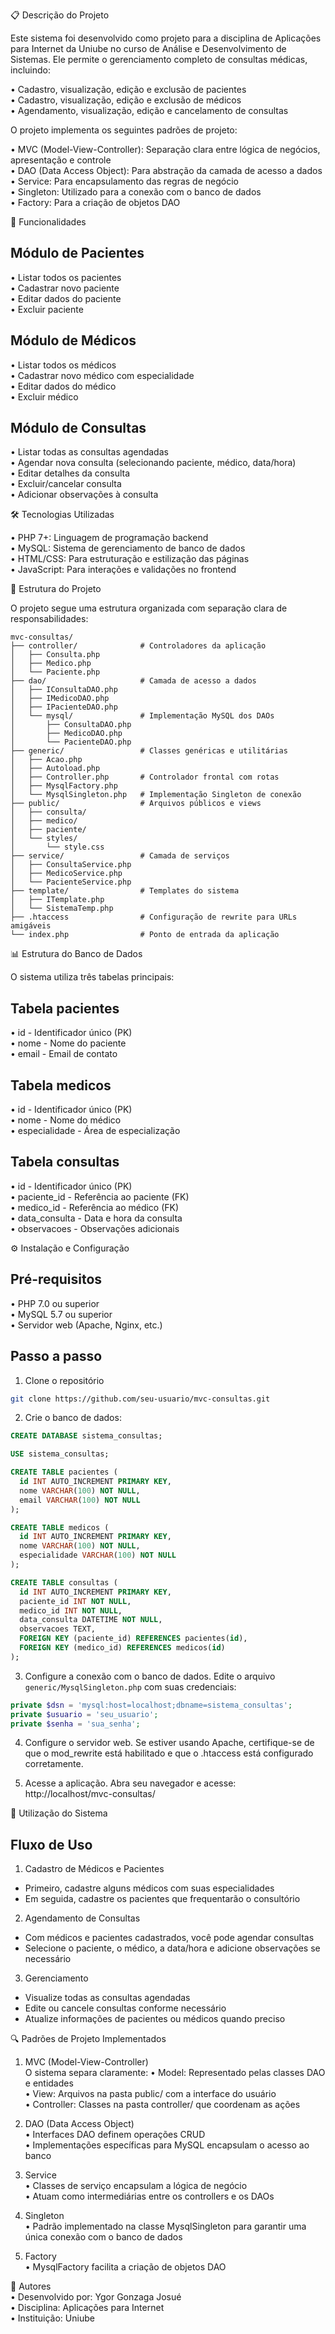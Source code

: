 📋 Descrição do Projeto

Este sistema foi desenvolvido como projeto para a disciplina de Aplicações para Internet da Uniube no curso de Análise e Desenvolvimento de Sistemas. Ele permite o gerenciamento completo de consultas médicas, incluindo:

•	Cadastro, visualização, edição e exclusão de pacientes  
•	Cadastro, visualização, edição e exclusão de médicos  
•	Agendamento, visualização, edição e cancelamento de consultas  

O projeto implementa os seguintes padrões de projeto:

•	MVC (Model-View-Controller): Separação clara entre lógica de negócios, apresentação e controle  
•	DAO (Data Access Object): Para abstração da camada de acesso a dados  
•	Service: Para encapsulamento das regras de negócio  
•	Singleton: Utilizado para a conexão com o banco de dados  
•	Factory: Para a criação de objetos DAO  

🚀 Funcionalidades

## Módulo de Pacientes
•	Listar todos os pacientes  
•	Cadastrar novo paciente  
•	Editar dados do paciente  
•	Excluir paciente  

## Módulo de Médicos
•	Listar todos os médicos  
•	Cadastrar novo médico com especialidade  
•	Editar dados do médico  
•	Excluir médico  

## Módulo de Consultas
•	Listar todas as consultas agendadas  
•	Agendar nova consulta (selecionando paciente, médico, data/hora)  
•	Editar detalhes da consulta  
•	Excluir/cancelar consulta  
•	Adicionar observações à consulta  

🛠️ Tecnologias Utilizadas

•	PHP 7+: Linguagem de programação backend  
•	MySQL: Sistema de gerenciamento de banco de dados  
•	HTML/CSS: Para estruturação e estilização das páginas  
•	JavaScript: Para interações e validações no frontend  

📁 Estrutura do Projeto

O projeto segue uma estrutura organizada com separação clara de responsabilidades:

```text
mvc-consultas/
├── controller/              # Controladores da aplicação
│   ├── Consulta.php
│   ├── Medico.php
│   └── Paciente.php
├── dao/                     # Camada de acesso a dados
│   ├── IConsultaDAO.php
│   ├── IMedicoDAO.php
│   ├── IPacienteDAO.php
│   └── mysql/               # Implementação MySQL dos DAOs
│       ├── ConsultaDAO.php
│       ├── MedicoDAO.php
│       └── PacienteDAO.php
├── generic/                 # Classes genéricas e utilitárias
│   ├── Acao.php
│   ├── Autoload.php
│   ├── Controller.php       # Controlador frontal com rotas
│   ├── MysqlFactory.php
│   └── MysqlSingleton.php   # Implementação Singleton de conexão
├── public/                  # Arquivos públicos e views
│   ├── consulta/
│   ├── medico/
│   ├── paciente/
│   └── styles/
│       └── style.css
├── service/                 # Camada de serviços
│   ├── ConsultaService.php
│   ├── MedicoService.php
│   └── PacienteService.php
├── template/                # Templates do sistema
│   ├── ITemplate.php
│   └── SistemaTemp.php
├── .htaccess                # Configuração de rewrite para URLs amigáveis
└── index.php                # Ponto de entrada da aplicação
```

📊 Estrutura do Banco de Dados

O sistema utiliza três tabelas principais:

## Tabela pacientes
•	id - Identificador único (PK)  
•	nome - Nome do paciente  
•	email - Email de contato  

## Tabela medicos
•	id - Identificador único (PK)  
•	nome - Nome do médico  
•	especialidade - Área de especialização  

## Tabela consultas
•	id - Identificador único (PK)  
•	paciente_id - Referência ao paciente (FK)  
•	medico_id - Referência ao médico (FK)  
•	data_consulta - Data e hora da consulta  
•	observacoes - Observações adicionais  

⚙️ Instalação e Configuração

## Pré-requisitos
•	PHP 7.0 ou superior  
•	MySQL 5.7 ou superior  
•	Servidor web (Apache, Nginx, etc.)  

## Passo a passo
1.	Clone o repositório 
```bash
git clone https://github.com/seu-usuario/mvc-consultas.git
```

2.	Crie o banco de dados:
```sql
CREATE DATABASE sistema_consultas;

USE sistema_consultas;

CREATE TABLE pacientes (
  id INT AUTO_INCREMENT PRIMARY KEY,
  nome VARCHAR(100) NOT NULL,
  email VARCHAR(100) NOT NULL
);

CREATE TABLE medicos (
  id INT AUTO_INCREMENT PRIMARY KEY,
  nome VARCHAR(100) NOT NULL,
  especialidade VARCHAR(100) NOT NULL
);

CREATE TABLE consultas (
  id INT AUTO_INCREMENT PRIMARY KEY,
  paciente_id INT NOT NULL,
  medico_id INT NOT NULL,
  data_consulta DATETIME NOT NULL,
  observacoes TEXT,
  FOREIGN KEY (paciente_id) REFERENCES pacientes(id),
  FOREIGN KEY (medico_id) REFERENCES medicos(id)
);
```

3.	Configure a conexão com o banco de dados. Edite o arquivo `generic/MysqlSingleton.php` com suas credenciais: 
```php
private $dsn = 'mysql:host=localhost;dbname=sistema_consultas';
private $usuario = 'seu_usuario';
private $senha = 'sua_senha';
```

4.	Configure o servidor web. Se estiver usando Apache, certifique-se de que o mod_rewrite está habilitado e que o .htaccess está configurado corretamente.

5.	Acesse a aplicação. Abra seu navegador e acesse:  
http://localhost/mvc-consultas/

🚢 Utilização do Sistema

## Fluxo de Uso
1.	Cadastro de Médicos e Pacientes  
- Primeiro, cadastre alguns médicos com suas especialidades  
- Em seguida, cadastre os pacientes que frequentarão o consultório  

2.	Agendamento de Consultas  
- Com médicos e pacientes cadastrados, você pode agendar consultas  
- Selecione o paciente, o médico, a data/hora e adicione observações se necessário  

3.	Gerenciamento  
- Visualize todas as consultas agendadas  
- Edite ou cancele consultas conforme necessário  
- Atualize informações de pacientes ou médicos quando preciso  

🔍 Padrões de Projeto Implementados

1. MVC (Model-View-Controller)  
O sistema separa claramente:
•	Model: Representado pelas classes DAO e entidades  
•	View: Arquivos na pasta public/ com a interface do usuário  
•	Controller: Classes na pasta controller/ que coordenam as ações  

2. DAO (Data Access Object)  
•	Interfaces DAO definem operações CRUD  
•	Implementações específicas para MySQL encapsulam o acesso ao banco  

3. Service  
•	Classes de serviço encapsulam a lógica de negócio  
•	Atuam como intermediárias entre os controllers e os DAOs  

4. Singleton  
•	Padrão implementado na classe MysqlSingleton para garantir uma única conexão com o banco de dados  

5. Factory  
•	MysqlFactory facilita a criação de objetos DAO  

👥 Autores  
•	Desenvolvido por: Ygor Gonzaga Josué  
•	Disciplina: Aplicações para Internet  
•	Instituição: Uniube  
